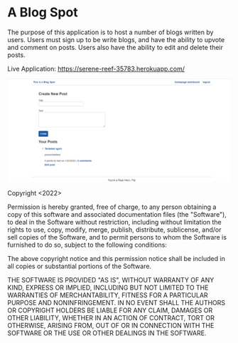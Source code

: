 # A Blog Spot

The purpose of this application is to host a number of blogs written by users. Users must sign up to be write blogs, and have the ability to upvote and comment on posts. Users also have the ability to edit and delete their posts.


Live Application:
https://serene-reef-35783.herokuapp.com/

![screenshot of Blog Spot](utils/Screenshot.png)

Copyright <2022> <Cody Junier>

Permission is hereby granted, free of charge, to any person obtaining a copy of this software and associated documentation files (the "Software"), to deal in the Software without restriction, including without limitation the rights to use, copy, modify, merge, publish, distribute, sublicense, and/or sell copies of the Software, and to permit persons to whom the Software is furnished to do so, subject to the following conditions:

The above copyright notice and this permission notice shall be included in all copies or substantial portions of the Software.

THE SOFTWARE IS PROVIDED "AS IS", WITHOUT WARRANTY OF ANY KIND, EXPRESS OR IMPLIED, INCLUDING BUT NOT LIMITED TO THE WARRANTIES OF MERCHANTABILITY, FITNESS FOR A PARTICULAR PURPOSE AND NONINFRINGEMENT. IN NO EVENT SHALL THE AUTHORS OR COPYRIGHT HOLDERS BE LIABLE FOR ANY CLAIM, DAMAGES OR OTHER LIABILITY, WHETHER IN AN ACTION OF CONTRACT, TORT OR OTHERWISE, ARISING FROM, OUT OF OR IN CONNECTION WITH THE SOFTWARE OR THE USE OR OTHER DEALINGS IN THE SOFTWARE.
